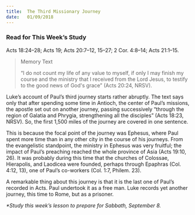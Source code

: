 ```yaml
---
title:  The Third Missionary Journey
date:   01/09/2018
---
```


### Read for This Week’s Study
Acts 18:24–28; Acts 19; Acts 20:7–12, 15–27; 2 Cor. 4:8–14; Acts 21:1–15.

> <p>Memory Text</p>
> “I do not count my life of any value to myself, if only I may finish my course and the ministry that I received from the Lord Jesus, to testify to the good news of God's grace” (Acts 20:24, NRSV).

Luke’s account of Paul’s third journey starts rather abruptly. The text says only that after spending some time in Antioch, the center of Paul’s missions, the apostle set out on another journey, passing successively “through the region of Galatia and Phrygia, strengthening all the disciples” (Acts 18:23, NRSV). So, the first 1,500 miles of the journey are covered in one sentence.

This is because the focal point of the journey was Ephesus, where Paul spent more time than in any other city in the course of his journeys. From the evangelistic standpoint, the ministry in Ephesus was very fruitful; the impact of Paul’s preaching reached the whole province of Asia (Acts 19:10, 26). It was probably during this time that the churches of Colossae, Hierapolis, and Laodicea were founded, perhaps through Epaphras (Col. 4:12, 13), one of Paul’s co-workers (Col. 1:7, Philem. 23).

A remarkable thing about this journey is that it is the last one of Paul’s recorded in Acts. Paul undertook it as a free man. Luke records yet another journey, this time to Rome, but as a prisoner.

_*Study this week’s lesson to prepare for Sabbath, September 8._